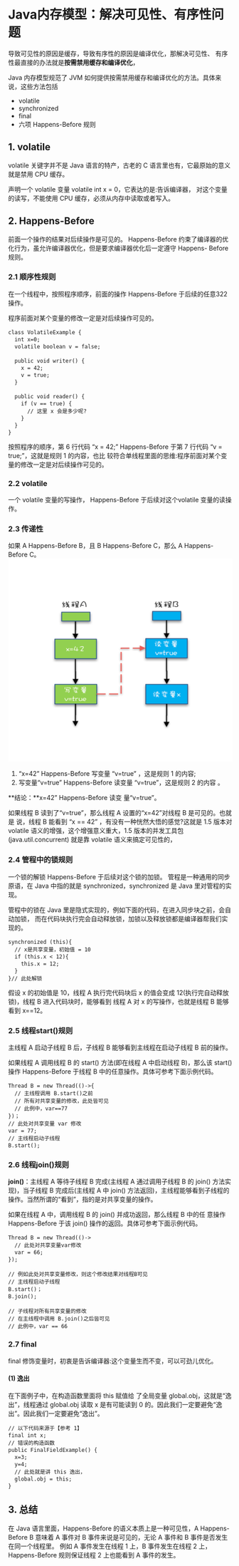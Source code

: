 # Java内存模型：解决可见性、有序性问题
导致可见性的原因是缓存，导致有序性的原因是编译优化，那解决可见性、 有序性最直接的办法就是**按需禁用缓存和编译优化**，

Java 内存模型规范了 JVM 如何提供按需禁用缓存和编译优化的方法。具体来说，这些方法包括
- volatile
- synchronized
- final
- 六项 Happens-Before 规则

## 1. volatile
volatile 关键字并不是 Java 语言的特产，古老的 C 语言里也有，它最原始的意义就是禁用 CPU 缓存。

声明一个 volatile 变量 volatile int x = 0，它表达的是:告诉编译器， 对这个变量的读写，不能使用 CPU 缓存，必须从内存中读取或者写入。

## 2. Happens-Before
前面一个操作的结果对后续操作是可见的。
Happens-Before 约束了编译器的优化行为，虽允许编译器优化，但是要求编译器优化后一定遵守 Happens- Before 规则。

### 2.1 顺序性规则
在一个线程中，按照程序顺序，前面的操作 Happens-Before 于后续的任意322 操作。

程序前面对某个变量的修改一定是对后续操作可见的。

```
class VolatileExample {
  int x=0;
  volatile boolean v = false;

  public void writer() {
    x = 42;
    v = true;
  }

  public void reader() {
    if (v == true) {
      // 这里 x 会是多少呢?
    }
  }
}
```
按照程序的顺序，第 6 行代码 “x = 42;” Happens-Before 于第 7 行代码 “v = true;”，这就是规则 1 的内容，也比 较符合单线程里面的思维:程序前面对某个变量的修改一定是对后续操作可见的。

### 2.2 volatile
一个 volatile 变量的写操作， Happens-Before 于后续对这个volatile
变量的读操作。

### 2.3 传递性
如果 A Happens-Before B，且 B Happens-Before C，那么 A Happens-Before C。
![](assets/markdown-img-paste-20190419150156492.png)

1. “x=42” Happens-Before 写变量 “v=true” ，这是规则 1 的内容;
2. 写变量“v=true” Happens-Before 读变量 “v=true”，这是规则 2 的内容 。

**结论：**x=42” Happens-Before 读变 量“v=true”。

如果线程 B 读到了“v=true”，那么线程 A 设置的“x=42”对线程 B 是可见的。也就是 说，线程 B 能看到 “x == 42” ，有没有一种恍然大悟的感觉?这就是 1.5 版本对 volatile 语义的增强，这个增强意义重大，1.5 版本的并发工具包(java.util.concurrent) 就是靠 volatile 语义来搞定可见性的，

### 2.4 管程中的锁规则
一个锁的解锁 Happens-Before 于后续对这个锁的加锁。
管程是一种通用的同步原语，在 Java 中指的就是 synchronized，synchronized 是 Java 里对管程的实现。

管程中的锁在 Java 里是隐式实现的，例如下面的代码，在进入同步块之前，会自动加锁， 而在代码块执行完会自动释放锁，加锁以及释放锁都是编译器帮我们实现的。

```
synchronized (this){
  // x是共享变量，初始值 = 10
  if (this.x < 12){
    this.x = 12;
  }
}// 此处解锁
```
假设 x 的初始值是 10，线程 A 执行完代码块后 x 的值会变成 12(执行完自动释放锁)，线程 B 进入代码块时，能够看到 线程 A 对 x 的写操作，也就是线程 B 能够看到 x==12。

### 2.5 线程start()规则
主线程 A 启动子线程 B 后，子线程 B 能够看到主线程在启动子线程 B 前的操作。

如果线程 A 调用线程 B 的 start() 方法(即在线程 A 中启动线程 B)，那么该 start() 操作 Happens-Before 于线程 B 中的任意操作。具体可参考下面示例代码。

```
Thread B = new Thread(()->{
  // 主线程调用 B.start()之前
  // 所有对共享变量的修改，此处皆可见
  // 此例中，var==77
})；
// 此处对共享变量 var 修改
var = 77;
// 主线程启动子线程
B.start();

```

### 2.6 线程join()规则
**join()**：主线程 A 等待子线程 B 完成(主线程 A 通过调用子线程 B 的 join() 方法实现)，当子线程 B 完成后(主线程 A 中 join() 方法返回)，主线程能够看到子线程的操作。当然所谓的“看到”，指的是对共享变量的操作。

如果在线程 A 中，调用线程 B 的 join() 并成功返回，那么线程 B 中的任
意操作 Happens-Before 于该 join() 操作的返回。具体可参考下面示例代码。

```
Thread B = new Thread(()->
  // 此处对共享变量var修改
  var = 66;
});

// 例如此处对共享变量修改，则这个修改结果对线程B可见
// 主线程启动子线程
B.start()；
B.join();

// 子线程对所有共享变量的修改
// 在主线程中调用 B.join()之后皆可见
// 此例中，var == 66
```

### 2.7 final
final 修饰变量时，初衷是告诉编译器:这个变量生而不变，可以可劲儿优化。

#### (1) 逸出
在下面例子中，在构造函数里面将 this 赋值给 了全局变量 global.obj，这就是“逸出”，线程通过 global.obj 读取 x 是有可能读到 0 的。因此我们一定要避免“逸出”。因此我们一定要避免“逸出”。

```
// 以下代码来源于【参考 1】
final int x;
// 错误的构造函数
public FinalFieldExample() {
  x=3;
  y=4;
  // 此处就是讲 this 逸出，
  global.obj = this;
}
```

## 3. 总结
在 Java 语言里面，Happens-Before 的语义本质上是一种可见性，A Happens-Before B 意味着 A 事件对 B 事件来说是可见的，无论 A 事件和 B 事件是否发生在同一个线程里。 例如 A 事件发生在线程 1 上，B 事件发生在线程 2 上，Happens-Before 规则保证线程 2 上也能看到 A 事件的发生。
